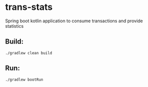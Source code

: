 # trans-stats
Spring boot kotlin application to consume transactions and provide statistics

## Build:

``./gradlew clean build``


## Run:

``./gradlew bootRun``
